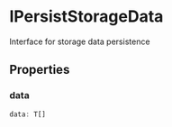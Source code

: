 # IPersistStorageData

Interface for storage data persistence

## Properties

### data

```ts
data: T[]
```
